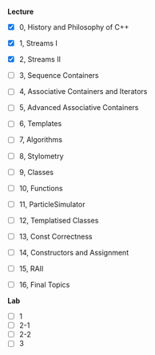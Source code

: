 **Lecture**

- [x] 0, History and Philosophy of C++
- [x] 1, Streams I
- [x] 2, Streams II
- [ ] 3, Sequence Containers
- [ ] 4, Associative Containers and Iterators
- [ ] 5, Advanced Associative Containers
- [ ] 6, Templates
- [ ] 7, Algorithms
- [ ] 8, Stylometry
- [ ] 9, Classes
- [ ] 10, Functions
- [ ] 11, ParticleSimulator
- [ ] 12, Templatised Classes
- [ ] 13, Const Correctness
- [ ] 14, Constructors and Assignment
- [ ] 15, RAII
- [ ] 16, Final Topics



**Lab**

- [ ] 1
- [ ] 2-1
- [ ] 2-2
- [ ] 3